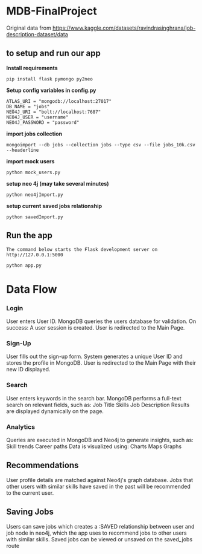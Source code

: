 # MDB-FinalProject

Original data from https://www.kaggle.com/datasets/ravindrasinghrana/job-description-dataset/data

## to setup and run our app
**Install requirements**
```
pip install flask pymongo py2neo
```

**Setup config variables in config.py**
```
ATLAS_URI = "mongodb://localhost:27017"
DB_NAME = "jobs"
NEO4J_URI = "bolt://localhost:7687"
NEO4J_USER = "username"
NEO4J_PASSWORD = "password"
```
**import jobs collection**
```
mongoimport --db jobs --collection jobs --type csv --file jobs_10k.csv --headerline
```
**import mock users**
```
python mock_users.py
```
**setup neo 4j (may take several minutes)**
```
python neo4jImport.py
```
**setup current saved jobs relationship**
```
python savedImport.py
```

## Run the app
`The command below starts the Flask development server on http://127.0.0.1:5000`
```
python app.py
```

# Data Flow
### Login
User enters User ID.
MongoDB queries the users database for validation.
On success:
A user session is created.
User is redirected to the Main Page.
### Sign-Up
User fills out the sign-up form.
System generates a unique User ID and stores the profile in MongoDB.
User is redirected to the Main Page with their new ID displayed.

### Search
User enters keywords in the search bar.
MongoDB performs a full-text search on relevant fields, such as:
Job Title
Skills
Job Description
Results are displayed dynamically on the page.

### Analytics
Queries are executed in MongoDB and Neo4j to generate insights, such as:
Skill trends
Career paths
Data is visualized using:
Charts
Maps
Graphs

## Recommendations
User profile details are matched against Neo4j's graph database.
Jobs that other users with similar skills have saved in the past will be recommended to the current user. 

## Saving Jobs
Users can save jobs which creates a :SAVED relationship between user and job node in neo4j, which the app uses to recommend jobs to other users with similar skills. Saved jobs can be viewed or unsaved on the saved_jobs route